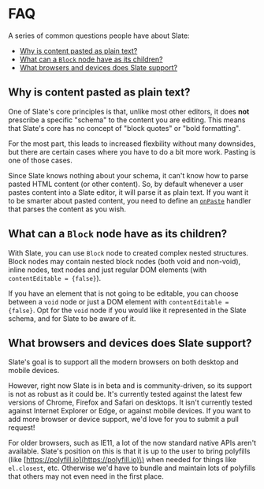 # FAQ

A series of common questions people have about Slate:

* [Why is content pasted as plain text?](faq.md#why-is-content-is-pasted-as-plain-text)
* [What can a `Block` node have as its children?](faq.md#what-can-a-block-node-have-as-its-children)
* [What browsers and devices does Slate support?](faq.md#what-browsers-and-devices-does-slate-support)

## Why is content pasted as plain text?

One of Slate's core principles is that, unlike most other editors, it does **not** prescribe a specific "schema" to the content you are editing. This means that Slate's core has no concept of "block quotes" or "bold formatting".

For the most part, this leads to increased flexbility without many downsides, but there are certain cases where you have to do a bit more work. Pasting is one of those cases.

Since Slate knows nothing about your schema, it can't know how to parse pasted HTML content \(or other content\). So, by default whenever a user pastes content into a Slate editor, it will parse it as plain text. If you want it to be smarter about pasted content, you need to define an [`onPaste`](../slate-react/editor.md#onpaste) handler that parses the content as you wish.

## What can a `Block` node have as its children?

With Slate, you can use `Block` node to created complex nested structures. Block nodes may contain nested block nodes \(both void and non-void\), inline nodes, text nodes and just regular DOM elements \(with `contentEditable = {false}`\).

If you have an element that is not going to be editable, you can choose between a `void` node or just a DOM element with `contentEditable = {false}`. Opt for the `void` node if you would like it represented in the Slate schema, and for Slate to be aware of it.

## What browsers and devices does Slate support?

Slate's goal is to support all the modern browsers on both desktop and mobile devices.

However, right now Slate is in beta and is community-driven, so its support is not as robust as it could be. It's currently tested against the latest few versions of Chrome, Firefox and Safari on desktops. It isn't currently tested against Internet Explorer or Edge, or against mobile devices. If you want to add more browser or device support, we'd love for you to submit a pull request!

For older browsers, such as IE11, a lot of the now standard native APIs aren't available. Slate's position on this is that it is up to the user to bring polyfills \(like [https://polyfill.io](https://polyfill.io)\) when needed for things like `el.closest`, etc. Otherwise we'd have to bundle and maintain lots of polyfills that others may not even need in the first place.

